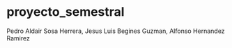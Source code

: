 # proyecto_semestral
Pedro Aldair Sosa Herrera, Jesus Luis Begines Guzman, Alfonso Hernandez Ramirez 
